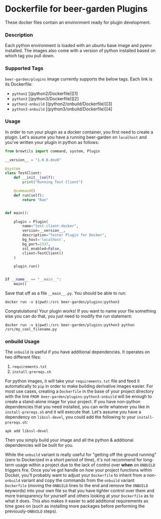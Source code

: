 # Dockerfile for beer-garden Plugins

These docker files contain an environment ready for plugin development.

### Description

Each python environment is loaded with an ubuntu base image and pyenv installed.
The images also come with a version of python installed based on which tag
you pull down.

### Supported Tags

`beer-garden/plugins` image currently supports the below tags.
Each link is its Dockerfile:

* `python2` [(python2/Dockerfile)][1]
* `python3` [(python3/Dockerfile)][2]
* `python2-onbuild` [(python2/onbuild/Dockerfile)][3]
* `python3-onbuild` [(python3/onbuild/Dockerfile)][4]


### Usage

In order to run your plugin as a docker container, you first need to create a
plugin. Let's assume you have a running beer-garden on `localhost` and you've
written your plugin in python as follows:

```python
from brewtils import command, system, Plugin

__version__ = "1.0.0.dev0"

@system
class TestClient:
    def __init__(self):
        print("Running Test Client")

    @command()
    def run(self):
        return "Ran"


def main():

    plugin = Plugin(
        name="test-client-docker",
        version=__version__,
        description="Tester Plugin for Docker",
        bg_host='localhost',
        bg_port=2337, 
        ssl_enabled=False,
        client=TestClient()
    )

    plugin.run()


if __name__ == "__main__":
    main()
```

Save that off as a file `__main__.py`. You should be able to run:

```
docker run -v $(pwd):/src beer-garden/plugins:python3
```

Congratulations! Your plugin works! If you want to name your file something else
you can do that, you just need to modify the run statement:

```
docker run -v $(pwd):/src beer-garden/plugins:python3 python /src/my_cool_filename.py
```


### onbuild Usage

The `onbuild` is useful if you have additional dependencies. It operates on two
different files:

1. `requirements.txt`
2. `install-prereqs.sh`

For python images, it will take your `requirements.txt` file and feed it
automatically to `pip` in order to make building derivative images easier. For
most use cases, creating a `Dockerfile` in the base of your project directory
with the line
`FROM beer-garden/plugins:python3-onbuild` will be
enough to create a stand-alone image for your project. If you have non-python
dependencies that you need installed, you can write whatever you like in
`install-prereqs.sh` and it will execute that. Let's assume you have a
dependency on `libssl-devel`, you could add the following to your
`install-prereqs.sh`:

```
apk add libssl-devel
```

Then you simply build your image and all the python & additional dependencies
will be built for you.

While the `onbuild` variant is really useful for "getting off the ground
running" (zero to Dockerized in a short period of time), it's not recommend for
long-term usage within a project due to the lack of control over __when__ on
`ONBUILD` triggers fire. Once you've got handle on how your project functions
within Docker, you'll probably want to adjust your `Dockerfile` to inherit from
a non-`onbuild` variant and copy the commands from the `onbuild` variant
`Dockerfile` (moving the `ONBUILD` lines to the end and remove the `ONBUILD`
keywords) into your own file so that you have tighter control over them and
more transparency for yourself and others looking at your `Dockerfile` as to
what it does. This also makes it easier to add additional requirements as time
goes on (such as installing more packages before performing the
previously-`ONBUILD` steps).